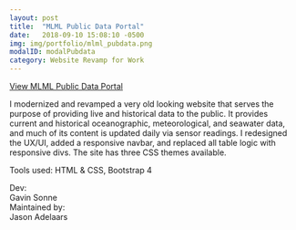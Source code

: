 ```yaml
---
layout: post
title:  "MLML Public Data Portal"
date:   2018-09-10 15:08:10 -0500
img: img/portfolio/mlml_pubdata.png
modalID: modalPubdata
category: Website Revamp for Work
---
```

[View MLML Public Data Portal](https://pubdata.mlml.calstate.edu/)

I modernized and revamped a very old looking website that serves the purpose of providing live and historical data to the public. It provides current and historical oceanographic, meteorological, and seawater data, and much of its content is updated daily via sensor readings. I redesigned the UX/UI, added a responsive navbar, and replaced all table logic with responsive divs. The site has three CSS themes available.

Tools used: HTML & CSS, Bootstrap 4

Dev:   
Gavin Sonne  
Maintained by:	
Jason Adelaars

